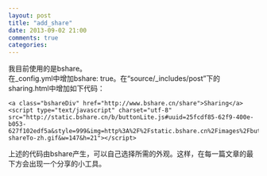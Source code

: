 ```yaml
---
layout: post
title: "add_share"
date: 2013-09-02 21:00
comments: true
categories: 
---
```

我目前使用的是bshare。  
在_config.yml中增加bshare: true。在“source/_includes/post”下的sharing.html中增加如下代码：  
    
    <a class="bshareDiv" href="http://www.bshare.cn/share">Sharing</a><script type="text/javascript" charset="utf-8" src="http://static.bshare.cn/b/buttonLite.js#uuid=25fcdf85-62f9-400e-b053-627f102edf5a&style=999&img=http%3A%2F%2Fstatic.bshare.cn%2Fimages%2Fbuttons%2Fbox-shareTo-zh.gif&w=147&h=21"></script>
上述的代码由bshare产生，可以自己选择所需的外观。这样，在每一篇文章的最下方会出现一个分享的小工具。  
